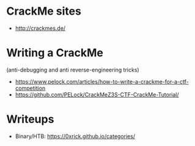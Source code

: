# CrackMe sites

- http://crackmes.de/

# Writing a CrackMe
(anti-debugging and anti reverse-engineering tricks)
- https://www.pelock.com/articles/how-to-write-a-crackme-for-a-ctf-competition
- https://github.com/PELock/CrackMeZ3S-CTF-CrackMe-Tutorial/

# Writeups

- Binary/HTB: https://0xrick.github.io/categories/
